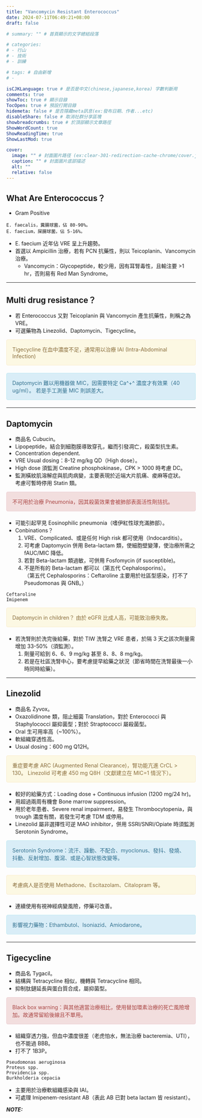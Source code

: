 ```yaml
---
title: "Vancomycin Resistant Enterococcus"
date: 2024-07-11T06:49:21+08:00
draft: false

# summary: "" # 首頁顯示的文字總結段落

# categories: 
# - 行山
# - 技術
# - 訓練

# tags: # 自由新增
# - 

isCJKLanguage: true # 是否是中文(chinese,japanese,korea) 字數判斷用
comments: true
showToc: true # 顯示目錄
TocOpen: true # 預設打開目錄
hidemeta: false # 是否隱藏meta訊息(ex:發布日期、作者...etc)
disableShare: false # 取消社群分享區塊
showbreadcrumbs: true # 於頂部顯示文章路徑
ShowWordCount: true
ShowReadingTime: true
ShowLastMod: true

cover:
  image: "" # 封面圖片路径 (ex:clear-301-redirection-cache-chrome/cover.jpg)
  caption: "" # 封面圖片底部描述
  alt: ""
  relative: false
---
```


## What Are Enterococcus？  
* Gram Positive  

```=
E. faecalis，糞腸球菌，佔 80-90%。  
E. faecium，屎腸球菌，佔 5-16%。
```

* E. faecium 近年佔 VRE 呈上升趨勢。  
* 首選以 Ampicillin 治療，若有 PCN 抗藥性，則以 Teicoplanin、Vancomycin 治療。  
  * Vancomycin：Glycopeptide，較少用，因有耳腎毒性，且輸注要 >1 hr，否則易有 Red Man Syndrome。  


---

## Multi drug resistance？  
* 若 Enterococcus 又對 Teicoplanin 與 Vancomycin 產生抗藥性，則稱之為 VRE。  
* 可選藥物為 Linezolid、Daptomycin、Tigecycline。  

<div style="padding: 15px; border: 1px solid transparent; border-color: transparent; margin-bottom: 20px; border-radius: 4px; color: #8a6d3b;; background-color: #fcf8e3; border-color: #faebcc;">
Tigecycline 在血中濃度不足，通常用以治療 IAI (Intra-Abdominal Infection)
</div>

<div style="padding: 15px; border: 1px solid transparent; border-color: transparent; margin-bottom: 20px; border-radius: 4px; color: #31708f; background-color: #d9edf7; border-color: #bce8f1;">
Daptomycin 難以用機器做 MIC，因需要特定 Ca^+^ 濃度才有效果（40 ug/ml）。  
若是手工測量 MIC 則誤差大。  
</div>


---

## Daptomycin  
* 商品名 Cubucin。  
* Lipopeptide，結合到細胞膜導致穿孔，繼而引發凋亡，殺菌型抗生素。  
* Concentration dependent.  
* VRE Usual dosing：8-12 mg/kg QD（High dose）。  
* High dose 須監測 Creatine phosphokinase，CPK > 1000 時考慮 DC。  
* 監測橫紋肌溶解症與肌肉病變，主要表現於近端大片肌痛、痠麻等症狀。  
考慮可暫時停用 Statin 類。  

<div style="padding: 15px; border: 1px solid transparent; border-color: transparent; margin-bottom: 20px; border-radius: 4px; color: #a94442; background-color: #f2dede; border-color: #ebccd1;">
不可用於治療 Pneumonia，因其殺菌效果會被肺部表面活性劑拮抗。 
</div>


* 可能引起罕見 Eosinophilic pneumonia（嗜伊紅性球充滿肺部）。  
* Conbinations？  
  1. VRE、Complicated、或是任何 High risk 都可使用（Indocarditis）。  
  2. 可考慮 Daptomycin 併用 Beta-lactam 類，使細胞壁變薄，使治療所需之 fAUC/MIC 降低。  
  3. 若對 Beta-lactam 類過敏，可併用 Fosfomycin (if susceptible)。  
  4. 不是所有的 Beta-lactam 都可以（第五代 Cephalosporins）。  
  （第五代 Cephalosporins：Ceftaroline 主要用於社區型感染，打不了 Pseudomonas 與 GNB。）  

```=
Ceftaroline  
Imipenem  
```
<div style="padding: 15px; border: 1px solid transparent; border-color: transparent; margin-bottom: 20px; border-radius: 4px; color: #8a6d3b;; background-color: #fcf8e3; border-color: #faebcc;">
Daptomycin in children？  
由於 eGFR 比成人高，可能致治療失敗。  
</div>


* 若洗腎則於洗完後給藥，對於 TIW 洗腎之 VRE 患者，於隔 3 天之該次劑量需增加 33-50%（須監測）。  
  1. 劑量可給到 6、6、9 mg/kg 甚至 8、8、8 mg/kg。  
  2. 若是在社區洗腎中心，要考慮提早給藥之狀況（節省時間在洗腎最後一小時同時給藥）。  

---

## Linezolid  

* 商品名 Zyvox。  
* Oxazolidinone 類，阻止細菌 Translation，對於 Enterococci 與 Staphylococci 屬抑菌型；對於 Straptococci 屬殺菌型。  
* Oral 生可用率高（~100%）。  
* 軟組織穿透性高。  
* Usual dosing：600 mg Q12H。  

<div style="padding: 15px; border: 1px solid transparent; border-color: transparent; margin-bottom: 20px; border-radius: 4px; color: #8a6d3b;; background-color: #fcf8e3; border-color: #faebcc;">
重症要考慮 ARC (Augmented Renal Clearance)，腎功能亢進 CrCL > 130。  
Linezolid 可考慮 450 mg Q8H（文獻建立在 MIC=1 情況下）。  
</div>

* 較好的給藥方式：Loading dose + Continuous infusion (1200 mg/24 hr)。  
* 用超過兩周有機會 Bone marrow suppression。  
* 用於老年患者、Severe renal impairment，易發生 Thrombocytopenia，與 trough 濃度有關，若發生可考慮 TDM 或停用。  
* Linezolid 屬非選擇性可逆 MAO inhibitor，併用 SSRI/SNRI/Opiate 時須監測 Serotonin Syndrome。  

<div style="padding: 15px; border: 1px solid transparent; border-color: transparent; margin-bottom: 20px; border-radius: 4px; color: #31708f; background-color: #d9edf7; border-color: #bce8f1;">
Serotonin Syndrome：流汗、躁動、不配合、myoclonus、發抖、發燒、抖動、反射增加、腹瀉、或是心智狀態改變等。
</div>

<div style="padding: 15px; border: 1px solid transparent; border-color: transparent; margin-bottom: 20px; border-radius: 4px; color: #8a6d3b;; background-color: #fcf8e3; border-color: #faebcc;">
考慮病人是否使用 Methadone、Escitazolam、Citalopram 等。
</div>

* 連續使用有視神經病變風險，停藥可改善。

<div style="padding: 15px; border: 1px solid transparent; border-color: transparent; margin-bottom: 20px; border-radius: 4px; color: #31708f; background-color: #d9edf7; border-color: #bce8f1;">
影響視力藥物：Ethambutol、Isoniazid、Amiodarone。
</div>


---

## Tigecycline

* 商品名 Tygacil。  
* 結構與 Tetracycline 相似，機轉與 Tetracycline 相同。  
* 抑制肽鏈延長與蛋白質合成，屬抑菌型。  

<div style="padding: 15px; border: 1px solid transparent; border-color: transparent; margin-bottom: 20px; border-radius: 4px; color: #a94442; background-color: #f2dede; border-color: #ebccd1;">
Black box warning：與其他適當治療相比，使用替加環素治療的死亡風險增加。故通常留給後線且不單用。
</div>

* 組織穿透力強，但血中濃度很差（老虎怕水，無法治療 bacteremia、UTI），也不能過 BBB。  
* 打不了 1B3P。  

```=
Pseudomonas aeruginosa  
Proteus spp.  
Providencia spp.  
Burkholderia cepacia  
```

* 主要用於治療軟組織感染與 IAI。  
* 可處理 Imipenem-resistant AB（表此 AB 已對 beta lactam 皆 resistant）。

***NOTE:***